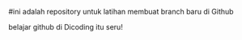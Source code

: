 #ini adalah repository untuk latihan membuat branch baru di Github

belajar github di Dicoding itu seru!
